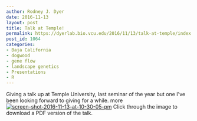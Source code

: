 ```yaml
---
author: Rodney J. Dyer
date: 2016-11-13
layout: post
title: Talk at Temple!
permalink: https://dyerlab.bio.vcu.edu/2016/11/13/talk-at-temple/index.html
post_id: 1064
categories: 
- Baja California
- dogwood
- gene flow
- landscape genetics
- Presentations
- R
---
```

Giving a talk up at Temple University, last seminar of the year but one I've been looking forward to giving for a while.
more
[![screen-shot-2016-11-13-at-10-30-05-pm](http://dyerlab.bio.vcu.edu/wp-content/uploads/sites/4831/2016/11/Screen-Shot-2016-11-13-at-10.30.05-PM-300x224.png)](https://drive.google.com/file/d/0B0T81CzLjtfPbVlYTFVGVzVKUWc/view?usp=sharing)
Click through the image to download a PDF version of the talk.
